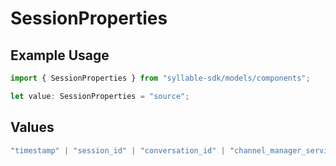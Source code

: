 # SessionProperties

## Example Usage

```typescript
import { SessionProperties } from "syllable-sdk/models/components";

let value: SessionProperties = "source";
```

## Values

```typescript
"timestamp" | "session_id" | "conversation_id" | "channel_manager_service" | "channel_manager_type" | "channel_manager_sid" | "source" | "target" | "is_legacy" | "is_test"
```